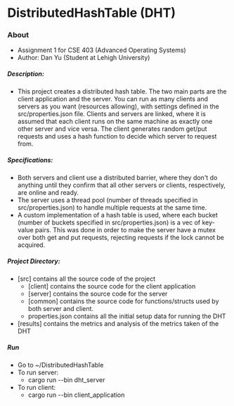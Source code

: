 # DistributedHashTable (DHT)

### About
* Assignment 1 for CSE 403 (Advanced Operating Systems)
* Author: Dan Yu (Student at Lehigh University)

##### Description:
* This project creates a distributed hash table. The two main parts are the client application
and the server. You can run as many clients and servers as you want (resources allowing), with
settings defined in the src/properties.json file. Clients and servers are linked, where it is 
assumed that each client runs on the same machine as exactly one other server and vice versa.
The client generates random get/put requests and uses a hash function to decide which server
to request from.

##### Specifications:
* Both servers and client use a distributed barrier, where they don't do anything until they 
confirm that all other servers or clients, respectively, are online and ready.
* The server uses a thread pool (number of threads specified in src/properties.json) to handle 
multiple requests at the same time.
* A custom implementation of a hash table is used, where each bucket (number of buckets specified 
in src/properties.json) is a vec of key-value pairs. This was done in order to make the server
have a mutex over both get and put requests, rejecting requests if the lock cannot be acquired.

##### Project Directory:
* [src] contains all the source code of the project
    * [client] contains the source code for the client application
    * [server] contains the source code for the server
    * [common] contains the source code for functions/structs used by both server and client.
    * properties.json contains all the initial setup data for running the DHT
* [results] contains the metrics and analysis of the metrics taken of the DHT

##### Run
* Go to ~/DistributedHashTable
* To run server:
    * cargo run --bin dht_server
* To run client:
    * cargo run --bin client_application